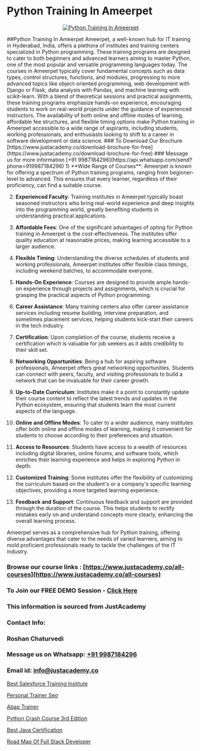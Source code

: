 # Python Training In Ameerpet

<p align="center">
  <a href="https://justacademy.co/course-detail/python-training">
    <img src="https://justacademy.co/storage2/course_image/1709713400_course_image.webp" alt="Python Training In Ameerpet">
  </a>
</p>
##Python Training In Ameerpet
Ameerpet, a well-known hub for IT training in Hyderabad, India, offers a plethora of institutes and training centers specialized in Python programming. These training programs are designed to cater to both beginners and advanced learners aiming to master Python, one of the most popular and versatile programming languages today. The courses in Ameerpet typically cover fundamental concepts such as data types, control structures, functions, and modules, progressing to more advanced topics like object-oriented programming, web development with Django or Flask, data analysis with Pandas, and machine learning with scikit-learn. With a blend of theoretical sessions and practical assignments, these training programs emphasize hands-on experience, encouraging students to work on real-world projects under the guidance of experienced instructors. The availability of both online and offline modes of learning, affordable fee structures, and flexible timing options make Python training in Ameerpet accessible to a wide range of aspirants, including students, working professionals, and enthusiasts looking to shift to a career in software development or data science.
### To Download Our Brochure [https://www.justacademy.co/download-brochure-for-free](https://www.justacademy.co/download-brochure-for-free)
### Message us for more information [+91 9987184296](https://api.whatsapp.com/send?phone=919987184296)
1) **Wide Range of Courses**: Ameerpet is known for offering a spectrum of Python training programs, ranging from beginner-level to advanced. This ensures that every learner, regardless of their proficiency, can find a suitable course.

2) **Experienced Faculty**: Training institutes in Ameerpet typically boast seasoned instructors who bring real-world experience and deep insights into the programming world, greatly benefiting students in understanding practical applications.

3) **Affordable Fees**: One of the significant advantages of opting for Python training in Ameerpet is the cost-effectiveness. The institutes offer quality education at reasonable prices, making learning accessible to a larger audience.

4) **Flexible Timing**: Understanding the diverse schedules of students and working professionals, Ameerpet institutes offer flexible class timings, including weekend batches, to accommodate everyone.

5) **Hands-On Experience**: Courses are designed to provide ample hands-on experience through projects and assignments, which is crucial for grasping the practical aspects of Python programming.

6) **Career Assistance**: Many training centers also offer career assistance services including resume building, interview preparation, and sometimes placement services, helping students kick-start their careers in the tech industry.

7) **Certification**: Upon completion of the course, students receive a certification which is valuable for job seekers as it adds credibility to their skill set.

8) **Networking Opportunities**: Being a hub for aspiring software professionals, Ameerpet offers great networking opportunities. Students can connect with peers, faculty, and visiting professionals to build a network that can be invaluable for their career growth.

9) **Up-to-Date Curriculum**: Institutes make it a point to constantly update their course content to reflect the latest trends and updates in the Python ecosystem, ensuring that students learn the most current aspects of the language.

10) **Online and Offline Modes**: To cater to a wider audience, many institutes offer both online and offline modes of learning, making it convenient for students to choose according to their preferences and situation.

11) **Access to Resources**: Students have access to a wealth of resources including digital libraries, online forums, and software tools, which enriches their learning experience and helps in exploring Python in depth.

12) **Customized Training**: Some institutes offer the flexibility of customizing the curriculum based on the student's or a company's specific learning objectives, providing a more targeted learning experience.

13) **Feedback and Support**: Continuous feedback and support are provided through the duration of the course. This helps students to rectify mistakes early on and understand concepts more clearly, enhancing the overall learning process.

Ameerpet serves as a comprehensive hub for Python training, offering diverse advantages that cater to the needs of varied learners, aiming to mold proficient professionals ready to tackle the challenges of the IT industry.

### Browse our course links : [https://www.justacademy.co/all-courses](https://www.justacademy.co/all-courses) 
### To Join our FREE DEMO Session - [Click Here](https://www.justacademy.co/register-for-course-demo)


### This information is sourced from JustAcademy
### Contact Info:
### Roshan Chaturvedi
### Message us on Whatsapp: [+91 9987184296](https://api.whatsapp.com/send?phone=919987184296)
### Email id: [info@justacademy.co](mailto:info@justacademy.co)
                
[Best Salesforce Training Institute](https://www.linkedin.com/pulse/best-salesforce-training-institute-justacademy-new-york-pccjf?trackingId=kX3TTElp12vxdpAiVMsb%2FA%3D%3D&lipi=urn%3Ali%3Apage%3Ad_flagship3_company_admin%3BwtQD6Pu0R9K1Ka8Wqh4DGA%3D%3D)

[Personal Trainer Seo](https://www.linkedin.com/pulse/personal-trainer-seo-software-training-sunnyvale-r2o5c?trackingId=40mCIcNfJ9N46gRu1dO0Jg%3D%3D&lipi=urn%3Ali%3Apage%3Ad_flagship3_company_admin%3BM5QnzWJERjun88GkJ%2BYkdw%3D%3D)

[Abap Trainer](https://medium.com/@negishivu99/abap-trainer-87fd90973e2a)

[Python Crash Course 3rd Edition](https://medium.com/@shivamja27/python-crash-course-3rd-edition-6e71a1b2099b)

[Best Java Certification](https://justacademyin.github.io/justacademy/best-java-certification)

[Road Map Of Full Stack Developer](https://justacademyin.github.io/Articles/Road-Map-Of-Full-Stack-Developer)

